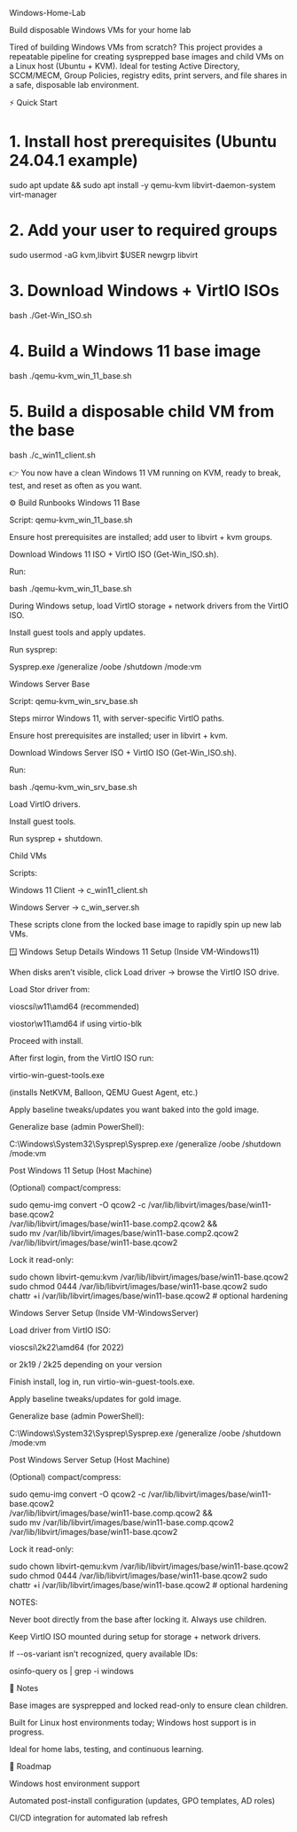Windows-Home-Lab

Build disposable Windows VMs for your home lab

Tired of building Windows VMs from scratch?
This project provides a repeatable pipeline for creating sysprepped base images and child VMs on a Linux host (Ubuntu + KVM). Ideal for testing Active Directory, SCCM/MECM, Group Policies, registry edits, print servers, and file shares in a safe, disposable lab environment.

⚡ Quick Start
# 1. Install host prerequisites (Ubuntu 24.04.1 example)
sudo apt update && sudo apt install -y qemu-kvm libvirt-daemon-system virt-manager

# 2. Add your user to required groups
sudo usermod -aG kvm,libvirt $USER
newgrp libvirt

# 3. Download Windows + VirtIO ISOs
bash ./Get-Win_ISO.sh

# 4. Build a Windows 11 base image
bash ./qemu-kvm_win_11_base.sh

# 5. Build a disposable child VM from the base
bash ./c_win11_client.sh


👉 You now have a clean Windows 11 VM running on KVM, ready to break, test, and reset as often as you want.


⚙️ Build Runbooks
Windows 11 Base

Script: qemu-kvm_win_11_base.sh

Ensure host prerequisites are installed; add user to libvirt + kvm groups.

Download Windows 11 ISO + VirtIO ISO (Get-Win_ISO.sh).

Run:

bash ./qemu-kvm_win_11_base.sh


During Windows setup, load VirtIO storage + network drivers from the VirtIO ISO.

Install guest tools and apply updates.

Run sysprep:

Sysprep.exe /generalize /oobe /shutdown /mode:vm

Windows Server Base

Script: qemu-kvm_win_srv_base.sh

Steps mirror Windows 11, with server-specific VirtIO paths.

Ensure host prerequisites are installed; user in libvirt + kvm.

Download Windows Server ISO + VirtIO ISO (Get-Win_ISO.sh).

Run:

bash ./qemu-kvm_win_srv_base.sh


Load VirtIO drivers.

Install guest tools.

Run sysprep + shutdown.

Child VMs

Scripts:

Windows 11 Client → c_win11_client.sh

Windows Server → c_win_server.sh

These scripts clone from the locked base image to rapidly spin up new lab VMs.

🪟 Windows Setup Details
Windows 11 Setup (Inside VM-Windows11)

When disks aren’t visible, click Load driver → browse the VirtIO ISO drive.

Load Stor driver from:

vioscsi\w11\amd64 (recommended)

viostor\w11\amd64 if using virtio-blk

Proceed with install.

After first login, from the VirtIO ISO run:

virtio-win-guest-tools.exe


(installs NetKVM, Balloon, QEMU Guest Agent, etc.)

Apply baseline tweaks/updates you want baked into the gold image.

Generalize base (admin PowerShell):

C:\Windows\System32\Sysprep\Sysprep.exe /generalize /oobe /shutdown /mode:vm

Post Windows 11 Setup (Host Machine)

(Optional) compact/compress:

sudo qemu-img convert -O qcow2 -c /var/lib/libvirt/images/base/win11-base.qcow2 \
 /var/lib/libvirt/images/base/win11-base.comp2.qcow2 && \
sudo mv /var/lib/libvirt/images/base/win11-base.comp2.qcow2 /var/lib/libvirt/images/base/win11-base.qcow2


Lock it read-only:

sudo chown libvirt-qemu:kvm /var/lib/libvirt/images/base/win11-base.qcow2
sudo chmod 0444 /var/lib/libvirt/images/base/win11-base.qcow2
sudo chattr +i /var/lib/libvirt/images/base/win11-base.qcow2   # optional hardening


Windows Server Setup (Inside VM-WindowsServer)

Load driver from VirtIO ISO:

vioscsi\2k22\amd64 (for 2022)

or 2k19 / 2k25 depending on your version

Finish install, log in, run virtio-win-guest-tools.exe.

Apply baseline tweaks/updates for gold image.

Generalize base (admin PowerShell):

C:\Windows\System32\Sysprep\Sysprep.exe /generalize /oobe /shutdown /mode:vm

Post Windows Server Setup (Host Machine)

(Optional) compact/compress:

sudo qemu-img convert -O qcow2 -c /var/lib/libvirt/images/base/win11-base.qcow2 \
 /var/lib/libvirt/images/base/win11-base.comp.qcow2 && \
sudo mv /var/lib/libvirt/images/base/win11-base.comp.qcow2 /var/lib/libvirt/images/base/win11-base.qcow2


Lock it read-only:

sudo chown libvirt-qemu:kvm /var/lib/libvirt/images/base/win11-base.qcow2
sudo chmod 0444 /var/lib/libvirt/images/base/win11-base.qcow2
sudo chattr +i /var/lib/libvirt/images/base/win11-base.qcow2   # optional hardening


NOTES:

Never boot directly from the base after locking it. Always use children.

Keep VirtIO ISO mounted during setup for storage + network drivers.

If --os-variant isn’t recognized, query available IDs:

osinfo-query os | grep -i windows

📌 Notes

Base images are sysprepped and locked read-only to ensure clean children.

Built for Linux host environments today; Windows host support is in progress.

Ideal for home labs, testing, and continuous learning.

🚀 Roadmap

Windows host environment support

Automated post-install configuration (updates, GPO templates, AD roles)

CI/CD integration for automated lab refresh
